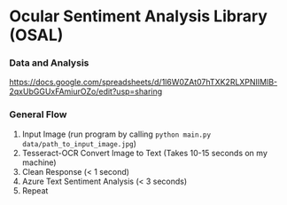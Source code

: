 # Ocular Sentiment Analysis Library (OSAL)

### Data and Analysis
https://docs.google.com/spreadsheets/d/1l6W0ZAt07hTXK2RLXPNIIMlB-2qxUbGGUxFAmiurOZo/edit?usp=sharing

### General Flow
1. Input Image (run program by calling `python main.py data/path_to_input_image.jpg`)
2. Tesseract-OCR Convert Image to Text (Takes 10-15 seconds on my machine)
3. Clean Response (< 1 second)
4. Azure Text Sentiment Analysis (< 3 seconds)
5. Repeat
